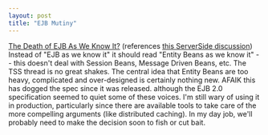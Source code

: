 ```yaml
---
layout: post
title: "EJB Mutiny"
---
```




<a href="http://www.oreillynet.com/pub/wlg/1922">The Death of EJB As We Know It?</a> (references <a href="http://www.theserverside.com/home/thread.jsp?thread_id=15168">this ServerSide discussion</a>)<br>
Instead of "EJB as we know it" it should read "Entity Beans as we know it" -- this doesn't deal with Session Beans, Message Driven Beans, etc. The TSS thread is no great shakes. The central idea that Entity Beans are too heavy, complicated and over-designed is certainly nothing new. AFAIK this has dogged the spec since it was released. although the EJB 2.0 specification seemed to quiet some of these voices. I'm still wary of using it in production, particularly since there are available tools to take care of the more compelling arguments (like distributed caching). In my day job, we'll probably need to make the decision soon to fish or cut bait.


